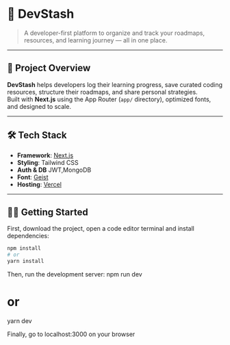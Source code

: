 # 🚀 DevStash

> A developer-first platform to organize and track your roadmaps, resources, and learning journey — all in one place.

---

## 📁 Project Overview

**DevStash** helps developers log their learning progress, save curated coding resources, structure their roadmaps, and share personal strategies.  
Built with **Next.js** using the App Router (`app/` directory), optimized fonts, and designed to scale.

---

## 🛠️ Tech Stack

- **Framework**: [Next.js](https://nextjs.org)
- **Styling**: Tailwind CSS
- **Auth & DB** JWT,MongoDB
- **Font**: [Geist](https://vercel.com/font)
- **Hosting**: [Vercel](https://vercel.com)

---

## 🧑‍💻 Getting Started

First, download the project, open a code editor terminal and install dependencies:

```bash
npm install
# or
yarn install
```
Then, run the development server:
npm run dev
# or
yarn dev

Finally, go to localhost:3000 on your browser 

